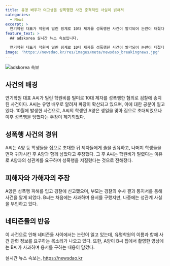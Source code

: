 ```yaml
---
title: 유명 배우가 여고생을 성폭행한 사건 충격적인 사실이 밝혀져
categories:
  - News
excerpt: >
  연기학원 대표가 학원비 밀린 핑계로 10대 제자를 성폭행한 사건이 발각되어 논란이 터졌다. 피해자는 경찰에 신고하고, 가해자는 사과하며 뒤집어지는 모습을 보였지만 현재는 부인 중이다. 학원을 운영하며 TV에도 자주 나오는 유명 연기자로 알려진 가해자에 대한 조사가 이뤄지고 있으며, 이에 대한 네티즌들의 관심이 뜨겁게 쏠리고 있다. A양의 집에서 촬영된 영상도 파장을 일으키고 있으며, 사건은 계속 수사 중이다.
feature_text: >
  ## adskorea 실시간 뉴스 속보입니다.

  연기학원 대표가 학원비 밀린 핑계로 10대 제자를 성폭행한 사건이 발각되어 논란이 터졌다. 피해자는 경찰에 신고하고, 가해자는 사과하며 뒤집어지는 모습을 보였지만 현재는 부인 중이다. 학원을 운영하며 TV에도 자주 나오는 유명 연기자로 알려진 가해자에 대한 조사가 이뤄지고 있으며, 이에 대한 네티즌들의 관심이 뜨겁게 쏠리고 있다. A양의 집에서 촬영된 영상도 파장을 일으키고 있으며, 사건은 계속 수사 중이다.
image: 'https://newsdao.kr/res/images/meta/newsdao_breakingnews.jpg'
---
```


<p><img src="https://newsdao.kr/res/images/meta/newsdao_breakingnews.jpg" alt="adskorea 속보" /></p>

<h2 data-ke-size="size26">사건의 배경</h2>

<p data-ke-size="size16">연기학원 대표 A씨가 밀린 학원비를 빌미로 10대 제자를 성폭행한 혐의로 검찰에 송치된 사건이다. A씨는 유명 배우로 알려져 파장이 확산되고 있으며, 이에 대한 공분이 일고 있다. 10월에 발생한 사건으로, A씨의 학생인 A양은 생일을 맞아 집으로 초대되었으나 이후 성폭행을 당했다는 주장이 제기되었다.</p>

<h2 data-ke-size="size26">성폭행 사건의 경위</h2>

<p data-ke-size="size16">A씨는 A양 등 학생들을 집으로 초대한 뒤 제자들에게 술을 권유하고, 나머지 학생들을 먼저 귀가시킨 후 A양과 함께 남았다고 주장했다. 그 후 A씨는 학원비가 밀렸다는 이유로 A양과의 성관계를 요구하며 성폭행을 저질렀다는 것으로 전해졌다.</p>

<h2 data-ke-size="size26">피해자와 가해자의 주장</h2>

<p data-ke-size="size16">A양은 성폭행 피해를 입고 경찰에 신고했으며, 부모는 경찰의 수사 결과 통지서를 통해 사건을 알게 되었다. B씨는 처음에는 사과하며 용서를 구했지만, 나중에는 성관계 사실을 부인하고 있다.</p>

<h2 data-ke-size="size26">네티즌들의 반응</h2>

<p data-ke-size="size16">이 사건으로 인해 네티즌들 사이에서는 논란이 일고 있는데, 유명학원의 이름과 함께 사건 관련 정보를 요구하는 목소리가 나오고 있다. 또한, A양이 B씨 집에서 촬영한 영상에는 B씨가 사과하며 용서를 구하는 내용이 담겼다.</p>
실시간 뉴스 속보는, <a href="https://newsdao.kr" rel="dofollow">https://newsdao.kr</a>


